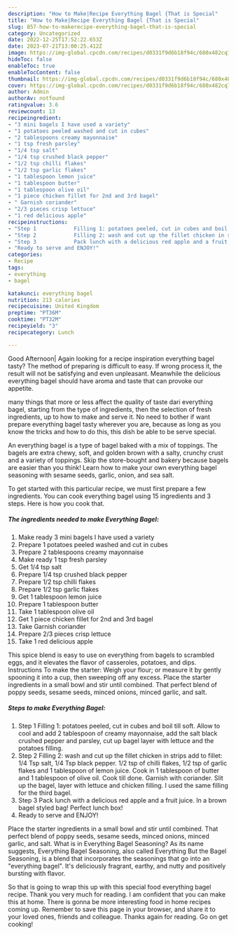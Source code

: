 ```yaml
---
description: "How to Make|Recipe Everything Bagel {That is Special"
title: "How to Make|Recipe Everything Bagel {That is Special"
slug: 857-how-to-makerecipe-everything-bagel-that-is-special
category: Uncategorized
date: 2022-12-25T17:52:22.653Z
date: 2023-07-21T13:00:25.412Z
image: https://img-global.cpcdn.com/recipes/d0331f9d6b18f94c/680x482cq70/everything-bagel-recipe-main-photo.jpg
hideToc: false
enableToc: true
enableTocContent: false
thumbnail: https://img-global.cpcdn.com/recipes/d0331f9d6b18f94c/680x482cq70/everything-bagel-recipe-main-photo.jpg
cover: https://img-global.cpcdn.com/recipes/d0331f9d6b18f94c/680x482cq70/everything-bagel-recipe-main-photo.jpg
author: Admin
authorAv: notfound
ratingvalue: 3.6
reviewcount: 13
recipeingredient:
- "3 mini bagels I have used a variety"
- "1 potatoes peeled washed and cut in cubes"
- "2 tablespoons creamy mayonnaise"
- "1 tsp fresh parsley"
- "1/4 tsp salt"
- "1/4 tsp crushed black pepper"
- "1/2 tsp chilli flakes"
- "1/2 tsp garlic flakes"
- "1 tablespoon lemon juice"
- "1 tablespoon butter"
- "1 tablespoon olive oil"
- "1 piece chicken fillet for 2nd and 3rd bagel"
- " Garnish coriander"
- "2/3 pieces crisp lettuce"
- "1 red delicious apple"
recipeinstructions:
- "Step 1            Filling 1: potatoes peeled, cut in cubes and boil till soft. Allow to cool and add 2 tablespoon of creamy mayonnaise, add the salt black crushed pepper and parsley, cut up bagel layer with lettuce and the potatoes filling."
- "Step 2            Filling 2: wash and cut up the fillet chicken in strips add to fillet: 1/4 Tsp salt, 1/4 Tsp black pepper. 1/2 tsp of chilli flakes, 1/2 tsp of garlic flakes and 1 tablespoon of lemon juice. Cook in 1 tablespoon of butter and 1 tablespoon of olive oil. Cook till done. Garnish with coriander. Slit up the bagel, layer with lettuce and chicken filling. I used the same filling for the third bagel."
- "Step 3            Pack lunch with a delicious red apple and a fruit juice. In a brown bagel styled bag! Perfect lunch box!"
- "Ready to serve and ENJOY!"
categories:
- Recipe
tags:
- everything
- bagel

katakunci: everything bagel 
nutrition: 213 calories
recipecuisine: United Kingdom
preptime: "PT36M"
cooktime: "PT32M"
recipeyield: "3"
recipecategory: Lunch

---
```



Good Afternoon| Again looking for a recipe inspiration everything bagel tasty? The method of preparing is difficult to easy. If wrong process it, the result will not be satisfying and even unpleasant. Meanwhile the delicious everything bagel should have aroma and taste that can provoke our appetite.






many things that more or less affect the quality of taste dari everything bagel, starting from the type of ingredients, then the selection of fresh ingredients, up to how to make and serve it. No need to bother if want prepare everything bagel tasty wherever you are, because as long as you know the tricks and how to do this, this dish be able to be serve  special.


An everything bagel is a type of bagel baked with a mix of toppings. The bagels are extra chewy, soft, and golden brown with a salty, crunchy crust and a variety of toppings. Skip the store-bought and bakery because bagels are easier than you think! Learn how to make your own everything bagel seasoning with sesame seeds, garlic, onion, and sea salt.


To get started with this particular recipe, we must first prepare a few ingredients. You can cook everything bagel using 15 ingredients and 3 steps. Here is how you cook that.

<!--inarticleads1-->

##### The ingredients needed to make Everything Bagel:

1. Make ready 3 mini bagels I have used a variety
1. Prepare 1 potatoes peeled washed and cut in cubes
1. Prepare 2 tablespoons creamy mayonnaise
1. Make ready 1 tsp fresh parsley
1. Get 1/4 tsp salt
1. Prepare 1/4 tsp crushed black pepper
1. Prepare 1/2 tsp chilli flakes
1. Prepare 1/2 tsp garlic flakes
1. Get 1 tablespoon lemon juice
1. Prepare 1 tablespoon butter
1. Take 1 tablespoon olive oil
1. Get 1 piece chicken fillet for 2nd and 3rd bagel
1. Take  Garnish coriander
1. Prepare 2/3 pieces crisp lettuce
1. Take 1 red delicious apple


This spice blend is easy to use on everything from bagels to scrambled eggs, and it elevates the flavor of casseroles, potatoes, and dips. Instructions To make the starter: Weigh your flour; or measure it by gently spooning it into a cup, then sweeping off any excess. Place the starter ingredients in a small bowl and stir until combined. That perfect blend of poppy seeds, sesame seeds, minced onions, minced garlic, and salt. 

<!--inarticleads2-->

##### Steps to make Everything Bagel:

1. Step 1            Filling 1: potatoes peeled, cut in cubes and boil till soft. Allow to cool and add 2 tablespoon of creamy mayonnaise, add the salt black crushed pepper and parsley, cut up bagel layer with lettuce and the potatoes filling.
1. Step 2            Filling 2: wash and cut up the fillet chicken in strips add to fillet: 1/4 Tsp salt, 1/4 Tsp black pepper. 1/2 tsp of chilli flakes, 1/2 tsp of garlic flakes and 1 tablespoon of lemon juice. Cook in 1 tablespoon of butter and 1 tablespoon of olive oil. Cook till done. Garnish with coriander. Slit up the bagel, layer with lettuce and chicken filling. I used the same filling for the third bagel.
1. Step 3            Pack lunch with a delicious red apple and a fruit juice. In a brown bagel styled bag! Perfect lunch box!
1. Ready to serve and ENJOY!

Place the starter ingredients in a small bowl and stir until combined. That perfect blend of poppy seeds, sesame seeds, minced onions, minced garlic, and salt. What is in Everything Bagel Seasoning? As its name suggests, Everything Bagel Seasoning, also called Everything But the Bagel Seasoning, is a blend that incorporates the seasonings that go into an &#34;everything bagel&#34;. It&#39;s deliciously fragrant, earthy, and nutty and positively bursting with flavor. 

So that is going to wrap this up with this special food everything bagel recipe. Thank you very much for reading. I am confident that you can make this at home. There is gonna be more interesting food in home recipes coming up. Remember to save this page in your browser, and share it to your loved ones, friends and colleague. Thanks again for reading. Go on get cooking!
